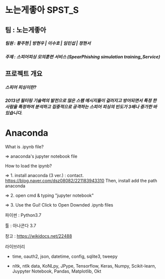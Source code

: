 # 노는게좋아 SPST_S
## 팀 : 노는게좋아
<h5><strong>팀원 : </strong>황주현 | 방현우 | 이수호 | 임민섭 | 정현서</h5>
<h5><strong>주제 : </strong>스피어피싱 모의훈련 서비스 (SpearPhishing simulation training_Service)</h5>

<h2>프로젝트 개요</h2>
<h5>스피어 피싱이란?</h5>
<h5>2013년 필터링 기술력의 발전으로 많은 스팸 메시지들이 걸러지고 방어되면서 특정 한 사람을 특정하여 분석하고 집중적으로 공격하는 스피어 피싱의 빈도가 3배나 증가한 바 있습니다. </h5>

<h1>Anaconda</h1>
What is .ipynb file?

=> anaconda's jupyter notebook file

How to load the ipynb?

=> 1. install anaconda (3 ver.) : contact. https://blog.naver.com/dsz08082/221183943310 Then, install add the path anaconda

=> 2. open cmd & typing "jupyter notebook"

=> 3. Use the Gui! Click to Open Downded .ipynb files

파이썬 : Python3.7

툴 : 아나콘다 3.7

참고 : https://wikidocs.net/22488

라이브러리
- time, oauth2, json, datetime, config, sqlite3, tweepy

- nltk, ntlk data, KoNLpy, JPype, Tensorflow, Keras, Numpy, Scikit-learn, Juypyter Notebook, Pandas, Matplotlib, Okt

